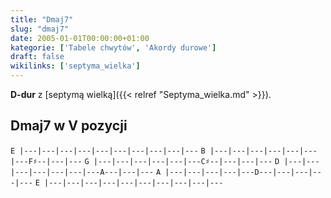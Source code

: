 ```yaml
---
title: "Dmaj7"
slug: "dmaj7"
date: 2005-01-01T00:00:00+01:00
kategorie: ['Tabele chwytów', 'Akordy durowe']
draft: false
wikilinks: ['septyma_wielka']
---
```

**D-dur** z [septymą wielką]({{< relref "Septyma_wielka.md" >}}).

## Dmaj7 w V pozycji

`E |---|---|---|---|---|---|---|---|---|---`
`B |---|---|---|---|---|---|---F♯--|---|---`
`G |---|---|---|---|---|---C♯--|---|---|---`
`D |---|---|---|---|---|---|---A---|---|---`
`A |---|---|---|---|---D---|---|---|---|---`
`E |---|---|---|---|---|---|---|---|---|---`


